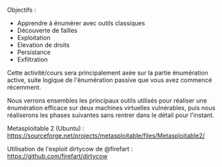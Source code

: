 Objectifs :
- Apprendre à énumérer avec outils classiques
- Découverte de failles
- Exploitation
- Elevation de droits
- Persistance
- Exfiltration

Cette activité/cours sera principalement axée sur la partie énumération active, 
suite logique de l'énumération passive que vous avez commencé récemment. 

Nous verrons ensembles les principaux outils utilisés pour réaliser une énumération 
efficace sur deux machines virtuelles vulnérables, puis nous réaliserons les phases 
suivantes sans rentrer dans le détail pour l'instant.

Metasploitable 2 (Ubuntu) : https://sourceforge.net/projects/metasploitable/files/Metasploitable2/

Utilisation de l'exploit dirtycow de @firefart : https://github.com/firefart/dirtycow 
